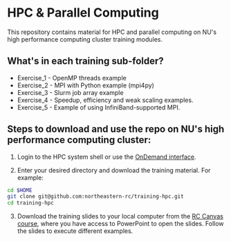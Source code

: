 # HPC & Parallel Computing
This repository contains material for HPC and parallel computing on NU's high performance computing cluster training modules.

## What's in each training sub-folder?
* Exercise_1 - OpenMP threads example
* Exercise_2 - MPI with Python example (mpi4py)
* Exercise_3 - Slurm job array example
* Exercise_4 - Speedup, efficiency and weak scaling examples. 
* Exercise_5 - Example of using InfiniBand-supported MPI.

## Steps to download and use the repo on NU's high performance computing cluster:
1. Login to the HPC system shell or use the [OnDemand interface](https://rc-docs.northeastern.edu/en/latest/first_steps/connect_ood.html).

2. Enter your desired directory and download the training material. For example:
```bash
cd $HOME
git clone git@github.com:northeastern-rc/training-hpc.git
cd training-hpc
```
3. Download the training slides to your local computer from the [RC Canvas course](https://northeastern.instructure.com/enroll/LNNCHN), where you have access to PowerPoint to open the slides. Follow the slides to execute different examples.
